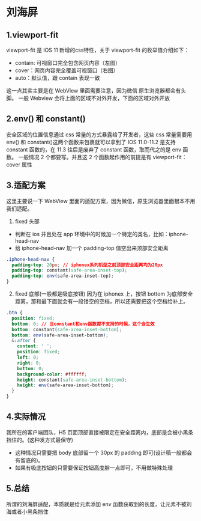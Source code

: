 # 刘海屏

## 1.viewport-fit

viewport-fit 是 IOS 11 新增的css特性，关于 viewport-fit 的枚举值介绍如下：

- contain: 可视窗口完全包含网页内容（左图）
- cover：网页内容完全覆盖可视窗口（右图）
- auto：默认值，跟 contain 表现一致

这一点其实主要是在 WebView 里面需要注意，因为微信 原生浏览器都会有头脚。
一般 Webview 会将上面的区域不对外开发，下面的区域对外开放

## 2.env() 和 constant()

安全区域的位置信息通过 css 常量的方式暴露给了开发者，这些 css 常量需要用 env() 和 constant()这两个函数来包裹就可以拿到了
IOS 11.0-11.2 是支持 constant 函数的，在 11.3 往后是废弃了 constant 函数，取而代之的是 env 函数。
一般情况 2 个都要写。并且这 2 个函数起作用的前提是有 viewport-fit：cover 属性

## 3.适配方案

这里主要说一下 WebView 里面的适配方案，因为微信，原生浏览器里面根本不用我们适配。

1. fixed 头部

- 判断在 ios 并且处在 app 环境中的时候加一个特定的类名，比如：iphone-head-nav
- 给 iphone-head-nav 加一个 padding-top 值空出来顶部安全距离

```css
.iphone-head-nav {
  padding-top: 20px; // iphonex系列机型之前顶部安全距离均为20px
  padding-top: constant(safe-area-inset-top);
  padding-top: env(safe-area-inset-top);
}
```

2. fixed 底部(一般都是吸底按钮)
   因为在 iphonex 上，按钮 bottom 为底部安全距离，那和最下面就会有一段镂空的空档，所以还需要把这个空档给补上。

```css
.btn {
  position: fixed;
  bottom: 0; // 当constant和env函数都不支持的时候，这个会生效
  bottom: constant(safe-area-inset-bottom);
  bottom: env(safe-area-inset-bottom);
  &:after {
    content: ' ';
    position: fixed;
    left: 0;
    right: 0;
    bottom: 0;
    background-color: #ffffff;
    height: constant(safe-area-inset-bottom);
    height: env(safe-area-inset-bottom);
  }
}
```

## 4.实际情况

我所在的客户端团队，H5 页面顶部直接被限定在安全距离内，底部是会被小黑条挡住的。(这种发方式最保守)

- 这种情况只需要把 body 底部留一个 30px 的 padding 即可(设计稿一般都会有留底的)。
- 如果有吸底按钮的只需要保证按钮高度胖一点即可，不用做特殊处理

## 5.总结

所谓的刘海屏适配，本质就是给元素添加 env 函数获取到的长度，让元素不被刘海或者小黑条挡住
